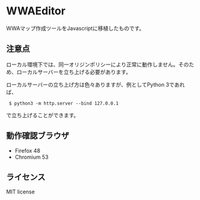 # WWAEditor
WWAマップ作成ツールをJavascriptに移植したものです。

## 注意点
ローカル環境下では、同一オリジンポリシーにより正常に動作しません。そのため、ローカルサーバーを立ち上げる必要があります。

ローカルサーバーの立ち上げ方は色々ありますが、例としてPython 3であれば、

     $ python3 -m http.server --bind 127.0.0.1
で立ち上げることができます。

## 動作確認ブラウザ
* Firefox 48
* Chromium 53

## ライセンス
MIT license
